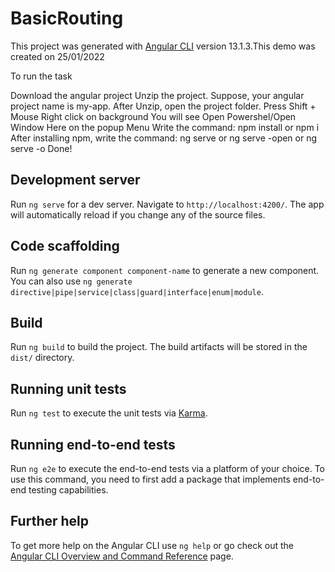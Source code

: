 # BasicRouting

This project was generated with [Angular CLI](https://github.com/angular/angular-cli) version 13.1.3.This demo was created on 25/01/2022

To run the task

Download the angular project
Unzip the project. Suppose, your angular project name is my-app.
After Unzip, open the project folder.
Press Shift + Mouse Right click on background
You will see Open Powershel/Open Window Here on the popup Menu
Write the command: npm install or npm i
After installing npm, write the command: ng serve or ng serve -open or ng serve -o
Done!

## Development server

Run `ng serve` for a dev server. Navigate to `http://localhost:4200/`. The app will automatically reload if you change any of the source files.

## Code scaffolding

Run `ng generate component component-name` to generate a new component. You can also use `ng generate directive|pipe|service|class|guard|interface|enum|module`.

## Build

Run `ng build` to build the project. The build artifacts will be stored in the `dist/` directory.

## Running unit tests

Run `ng test` to execute the unit tests via [Karma](https://karma-runner.github.io).

## Running end-to-end tests

Run `ng e2e` to execute the end-to-end tests via a platform of your choice. To use this command, you need to first add a package that implements end-to-end testing capabilities.

## Further help

To get more help on the Angular CLI use `ng help` or go check out the [Angular CLI Overview and Command Reference](https://angular.io/cli) page.
